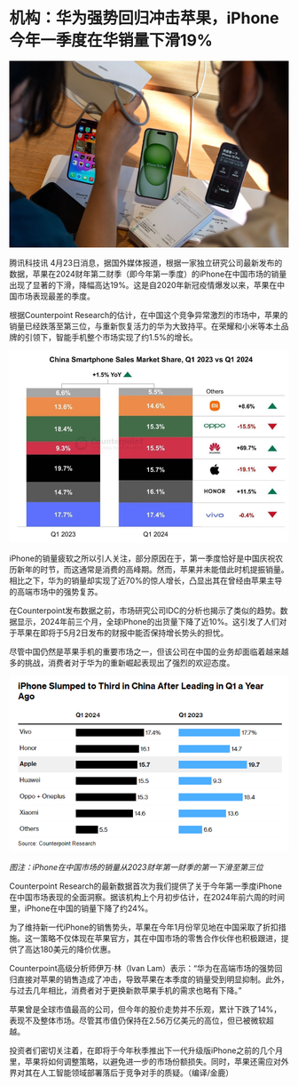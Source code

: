 # 机构：华为强势回归冲击苹果，iPhone今年一季度在华销量下滑19%

![3c33e28d29ca1ce044eed9ae75b0ade4.jpg](https://raw.githubusercontent.com/qqhsx/qqnews_image/main/2024/04/23/机构：华为强势回归冲击苹果，iPhone今年一季度在华销量下滑19%/3c33e28d29ca1ce044eed9ae75b0ade4.jpg)

腾讯科技讯
4月23日消息，据国外媒体报道，根据一家独立研究公司最新发布的数据，苹果在2024财年第二财季（即今年第一季度）的iPhone在中国市场的销量出现了显著的下滑，降幅高达19%。这是自2020年新冠疫情爆发以来，苹果在中国市场表现最差的季度。

根据Counterpoint
Research的估计，在中国这个竞争异常激烈的市场中，苹果的销量已经跌落至第三位，与重新恢复活力的华为大致持平。在荣耀和小米等本土品牌的引领下，智能手机整个市场实现了约1.5%的增长。

![018f8763431c413f5719a83b7a0090e4.jpg](https://raw.githubusercontent.com/qqhsx/qqnews_image/main/2024/04/23/机构：华为强势回归冲击苹果，iPhone今年一季度在华销量下滑19%/018f8763431c413f5719a83b7a0090e4.jpg)

iPhone的销量疲软之所以引人关注，部分原因在于，第一季度恰好是中国庆祝农历新年的时节，而这通常是消费的高峰期。然而，苹果并未能借此时机提振销量。相比之下，华为的销量却实现了近70%的惊人增长，凸显出其在曾经由苹果主导的高端市场中的强势复苏。

在Counterpoint发布数据之前，市场研究公司IDC的分析也揭示了类似的趋势。数据显示，2024年前三个月，全球iPhone的出货量下降了近10%。这引发了人们对于苹果在即将于5月2日发布的财报中能否保持增长势头的担忧。

尽管中国仍然是苹果手机的重要市场之一，但该公司在中国的业务却面临着越来越多的挑战，消费者对于华为的重新崛起表现出了强烈的欢迎态度。

![18d44d96d83588c2b52dc8101d88729d.jpg](https://raw.githubusercontent.com/qqhsx/qqnews_image/main/2024/04/23/机构：华为强势回归冲击苹果，iPhone今年一季度在华销量下滑19%/18d44d96d83588c2b52dc8101d88729d.jpg)

_图注：iPhone在中国市场的销量从2023财年第一财季的第一下滑至第三位_

Counterpoint
Research的最新数据首次为我们提供了关于今年第一季度iPhone在中国市场表现的全面洞察。据该机构上个月初步估计，在2024年前六周的时间里，iPhone在中国的销量下降了约24%。

为了维持新一代iPhone的销售势头，苹果在今年1月份罕见地在中国采取了折扣措施。这一策略不仅体现在苹果官方，其在中国市场的零售合作伙伴也积极跟进，提供了高达180美元的降价优惠。

Counterpoint高级分析师伊万·林（Ivan
Lam）表示：“华为在高端市场的强势回归直接对苹果的销售造成了冲击，导致苹果在本季度的销量受到明显抑制。此外，与过去几年相比，消费者对于更换新款苹果手机的需求也略有下降。”

苹果曾是全球市值最高的公司，但今年的股价走势并不乐观，累计下跌了14%，表现不及整体市场。尽管其市值仍保持在2.56万亿美元的高位，但已被微软超越。

投资者们密切关注着，在即将于今年秋季推出下一代升级版iPhone之前的几个月里，苹果将如何调整策略，以避免进一步的市场份额损失。同时，苹果还需应对外界对其在人工智能领域部署落后于竞争对手的质疑。（编译/金鹿）

